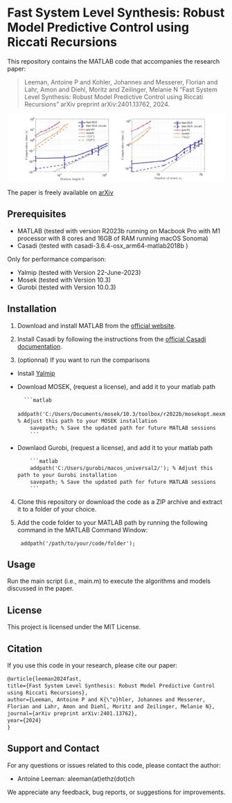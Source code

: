 # Fast System Level Synthesis: Robust Model Predictive Control using Riccati Recursions
This repository contains the MATLAB code that accompanies the research paper:
> Leeman, Antoine P and Kohler, Johannes and Messerer, Florian and Lahr, Amon and Diehl, Moritz and Zeilinger, Melanie N “Fast System Level Synthesis: Robust Model Predictive Control using Riccati Recursions” 
> arXiv preprint arXiv:2401.13762, 2024.

![Project Image](fig4.png)

The paper is freely available on [arXiv](https://arxiv.org/abs/2401.13762) 

## Prerequisites
- MATLAB (tested with version R2023b running on Macbook Pro with M1 processor with 8 cores and 16GB of RAM running macOS Sonoma)
- Casadi (tested with casadi-3.6.4-osx_arm64-matlab2018b )

Only for performance comparison:
- Yalmip (tested with Version 22-June-2023)
- Mosek (tested with Version 10.3)
- Gurobi (tested with Version 10.0.3)

## Installation
1. Download and install MATLAB from the [official website](https://www.mathworks.com/products/matlab.html).

2. Install Casadi by following the instructions from the [official Casadi documentation](https://web.casadi.org/get/).
    
3. (optionnal) If you want to run the comparisons
- Install [Yalmip](https://yalmip.github.io/tutorial/installation/)
- Download MOSEK, (request a license), and add it to your matlab path

        ```matlab
          addpath('C:/Users/Documents/mosek/10.3/toolbox/r2022b/mosekopt.mexmaca64'); % Adjust this path to your MOSEK installation
          savepath; % Save the updated path for future MATLAB sessions
          ```
- Downlaod Gurobi, (request a license), and add it to your matlab path

          ```matlab
          addpath('C:/Users/gurobi/macos_universal2/'); % Adjust this path to your Gurobi installation
          savepath; % Save the updated path for future MATLAB sessions
          ```
4. Clone this repository or download the code as a ZIP archive and extract it to a folder of your choice.

5. Add the code folder to your MATLAB path by running the following command in the MATLAB Command Window:
    
        addpath('/path/to/your/code/folder');
    
## Usage

Run the main script (i.e., main.m) to execute the algorithms and models discussed in the paper.

## License

This project is licensed under the MIT License.

## Citation

If you use this code in your research, please cite our paper:
  ```
@article{leeman2024fast,
  title={Fast System Level Synthesis: Robust Model Predictive Control using Riccati Recursions},
  author={Leeman, Antoine P and K{\"o}hler, Johannes and Messerer, Florian and Lahr, Amon and Diehl, Moritz and Zeilinger, Melanie N},
  journal={arXiv preprint arXiv:2401.13762},
  year={2024}
}
  ```
  
## Support and Contact

For any questions or issues related to this code, please contact the author:

- Antoine Leeman: aleeman(at)ethz(dot)ch

We appreciate any feedback, bug reports, or suggestions for improvements.
